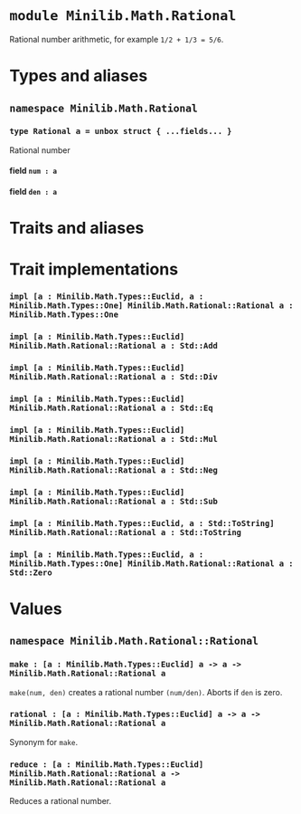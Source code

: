 # `module Minilib.Math.Rational`

Rational number arithmetic, for example `1/2 + 1/3 = 5/6`.

# Types and aliases

## `namespace Minilib.Math.Rational`

### `type Rational a = unbox struct { ...fields... }`

Rational number

#### field `num : a`

#### field `den : a`

# Traits and aliases

# Trait implementations

### `impl [a : Minilib.Math.Types::Euclid, a : Minilib.Math.Types::One] Minilib.Math.Rational::Rational a : Minilib.Math.Types::One`

### `impl [a : Minilib.Math.Types::Euclid] Minilib.Math.Rational::Rational a : Std::Add`

### `impl [a : Minilib.Math.Types::Euclid] Minilib.Math.Rational::Rational a : Std::Div`

### `impl [a : Minilib.Math.Types::Euclid] Minilib.Math.Rational::Rational a : Std::Eq`

### `impl [a : Minilib.Math.Types::Euclid] Minilib.Math.Rational::Rational a : Std::Mul`

### `impl [a : Minilib.Math.Types::Euclid] Minilib.Math.Rational::Rational a : Std::Neg`

### `impl [a : Minilib.Math.Types::Euclid] Minilib.Math.Rational::Rational a : Std::Sub`

### `impl [a : Minilib.Math.Types::Euclid, a : Std::ToString] Minilib.Math.Rational::Rational a : Std::ToString`

### `impl [a : Minilib.Math.Types::Euclid, a : Minilib.Math.Types::One] Minilib.Math.Rational::Rational a : Std::Zero`

# Values

## `namespace Minilib.Math.Rational::Rational`

### `make : [a : Minilib.Math.Types::Euclid] a -> a -> Minilib.Math.Rational::Rational a`

`make(num, den)` creates a rational number `(num/den)`.
Aborts if `den` is zero.

### `rational : [a : Minilib.Math.Types::Euclid] a -> a -> Minilib.Math.Rational::Rational a`

Synonym for `make`.

### `reduce : [a : Minilib.Math.Types::Euclid] Minilib.Math.Rational::Rational a -> Minilib.Math.Rational::Rational a`

Reduces a rational number.